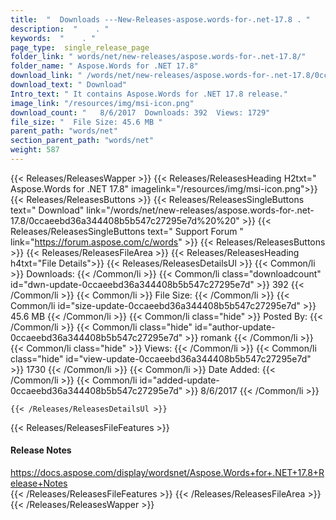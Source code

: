 ```yaml
---
title:  "  Downloads ---New-Releases-aspose.words-for-.net-17.8 . " 
description:  "    . " 
keywords:  "    . " 
page_type:  single_release_page
folder_link: " words/net/new-releases/aspose.words-for-.net-17.8/"
folder_name: " Aspose.Words for .NET 17.8"
download_link: " /words/net/new-releases/aspose.words-for-.net-17.8/0ccaeebd36a344408b5b547c27295e7d"
download_text: " Download"
Intro_text: " It contains Aspose.Words for .NET 17.8 release."
image_link: "/resources/img/msi-icon.png"
download_count: "   8/6/2017  Downloads: 392  Views: 1729"
file_size: "  File Size: 45.6 MB "
parent_path: "words/net"
section_parent_path: "words/net"
weight: 587
---
```


{{< Releases/ReleasesWapper >}}
  {{< Releases/ReleasesHeading H2txt=" Aspose.Words for .NET 17.8" imagelink="/resources/img/msi-icon.png">}}
  {{< Releases/ReleasesButtons >}}
    {{< Releases/ReleasesSingleButtons text=" Download" link="/words/net/new-releases/aspose.words-for-.net-17.8/0ccaeebd36a344408b5b547c27295e7d%20%20" >}}
    {{< Releases/ReleasesSingleButtons text=" Support Forum " link="https://forum.aspose.com/c/words" >}}
  {{< Releases/ReleasesButtons >}}
  {{< Releases/ReleasesFileArea >}}
    {{< Releases/ReleasesHeading h4txt="File Details">}}
    {{< Releases/ReleasesDetailsUl >}}
            {{< Common/li  >}} Downloads: {{< /Common/li >}} 
      {{< Common/li class="downloadcount" id="dwn-update-0ccaeebd36a344408b5b547c27295e7d" >}} 392 {{< /Common/li >}} 
      {{< Common/li  >}} File Size: {{< /Common/li >}} 
      {{< Common/li id="size-update-0ccaeebd36a344408b5b547c27295e7d" >}} 45.6 MB {{< /Common/li >}} 
      {{< Common/li  class="hide" >}} Posted By: {{< /Common/li >}} 
      {{< Common/li class="hide" id="author-update-0ccaeebd36a344408b5b547c27295e7d" >}} romank {{< /Common/li >}} 
      {{< Common/li class="hide"  >}} Views: {{< /Common/li >}} 
      {{< Common/li class="hide" id="view-update-0ccaeebd36a344408b5b547c27295e7d" >}} 1730 {{< /Common/li >}} 
      {{< Common/li  >}} Date Added: {{< /Common/li >}} 
      {{< Common/li id="added-update-0ccaeebd36a344408b5b547c27295e7d" >}} 8/6/2017 {{< /Common/li >}} 

    {{< /Releases/ReleasesDetailsUl >}}

  {{< Releases/ReleasesFileFeatures >}}
      <h4>Release Notes</h4><div><a href="https://docs.aspose.com/display/wordsnet/Aspose.Words+for+.NET+17.8+Release+Notes">https://docs.aspose.com/display/wordsnet/Aspose.Words+for+.NET+17.8+Release+Notes</a></div>
  {{< /Releases/ReleasesFileFeatures >}}
 {{< /Releases/ReleasesFileArea >}}
{{< /Releases/ReleasesWapper >}}



